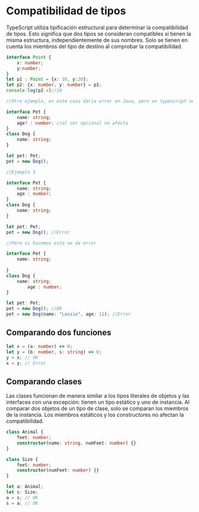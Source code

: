 # Compatibilidad de tipos

TypeScript utiliza tipificación estructural para determinar la compatibilidad de tipos. Esto significa que dos tipos se consideran compatibles si tienen la misma estructura, independientemente de sus nombres. Solo se tienen en cuenta los miembros del tipo de destino al comprobar la compatibilidad. 

```ts
interface Point {
    x: number;
    y:number;
}
let p1 : Point = {x: 10, y:20};
let p2: {x: number, y: number} = p1;
console.log(p2.x)//10

//Otro ejemplo, en este caso daria error en Java, pero en typescript no, porque utiliza tipificacion estructural, es decir tienen la misma estructura (numero de miembros y mismos tipos).

interface Pet {
	name: string;
	age? : number; //al ser opcional no afecta
}
class Dog {
	name: string;
}

let pet: Pet;
pet = new Dog();

//Ejemplo 3

interface Pet {
	name: string;
	age : number; 
}
class Dog {
	name: string;
}

let pet: Pet;
pet = new Dog(); //Error

//Pero si hacemos esto no da error

interface Pet {
	name: string;
 
}
class Dog {
	name: string;
		age : number;
}

let pet: Pet;
pet = new Dog(); //OK
pet = new Dog(name: "Lassie", age: 11); //Error

```

## Comparando dos funciones

```ts
let x = (a: number) => 0;
let y = (b: number, s: string) => 0;
y = x; // OK
x = y; // Error
```

## Comparando clases

Las clases funcionan de manera similar a los tipos literales de objetos y las interfaces con una excepción: tienen un tipo estático y uno de instancia. Al comparar dos objetos de un tipo de clase, solo se comparan los miembros de la instancia. Los miembros estáticos y los constructores no afectan la compatibilidad.

```ts
class Animal {
	feet: number;
	constructor(name: string, numFeet: number) {}
}

class Size {
	feet: number;
	constructor(numFeet: number) {}
}

let a: Animal;
let s: Size;
a = s; // OK
s = a; // OK
```

